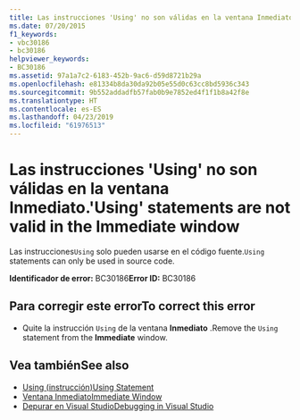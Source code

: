 ```yaml
---
title: Las instrucciones 'Using' no son válidas en la ventana Inmediato.
ms.date: 07/20/2015
f1_keywords:
- vbc30186
- bc30186
helpviewer_keywords:
- BC30186
ms.assetid: 97a1a7c2-6183-452b-9ac6-d59d8721b29a
ms.openlocfilehash: e81334b8da30da92b05e55d0c63cc8bd5936c343
ms.sourcegitcommit: 9b552addadfb57fab0b9e7852ed4f1f1b8a42f8e
ms.translationtype: HT
ms.contentlocale: es-ES
ms.lasthandoff: 04/23/2019
ms.locfileid: "61976513"
---
```

# <a name="using-statements-are-not-valid-in-the-immediate-window"></a><span data-ttu-id="48b52-102">Las instrucciones 'Using' no son válidas en la ventana Inmediato.</span><span class="sxs-lookup"><span data-stu-id="48b52-102">'Using' statements are not valid in the Immediate window</span></span>
<span data-ttu-id="48b52-103">Las instrucciones`Using` solo pueden usarse en el código fuente.</span><span class="sxs-lookup"><span data-stu-id="48b52-103">`Using` statements can only be used in source code.</span></span>  
  
 <span data-ttu-id="48b52-104">**Identificador de error:** BC30186</span><span class="sxs-lookup"><span data-stu-id="48b52-104">**Error ID:** BC30186</span></span>  
  
## <a name="to-correct-this-error"></a><span data-ttu-id="48b52-105">Para corregir este error</span><span class="sxs-lookup"><span data-stu-id="48b52-105">To correct this error</span></span>  
  
- <span data-ttu-id="48b52-106">Quite la instrucción `Using` de la ventana **Inmediato** .</span><span class="sxs-lookup"><span data-stu-id="48b52-106">Remove the `Using` statement from the **Immediate** window.</span></span>  
  
## <a name="see-also"></a><span data-ttu-id="48b52-107">Vea también</span><span class="sxs-lookup"><span data-stu-id="48b52-107">See also</span></span>

- [<span data-ttu-id="48b52-108">Using (instrucción)</span><span class="sxs-lookup"><span data-stu-id="48b52-108">Using Statement</span></span>](../../visual-basic/language-reference/statements/using-statement.md)
- [<span data-ttu-id="48b52-109">Ventana Inmediato</span><span class="sxs-lookup"><span data-stu-id="48b52-109">Immediate Window</span></span>](/visualstudio/ide/reference/immediate-window)
- [<span data-ttu-id="48b52-110">Depurar en Visual Studio</span><span class="sxs-lookup"><span data-stu-id="48b52-110">Debugging in Visual Studio</span></span>](/visualstudio/debugger/debugging-in-visual-studio)
